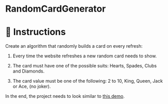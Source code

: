 # RandomCardGenerator

# 📝 Instructions

Create an algorithm that randomly builds a card on every refresh:

1. Every time the website refreshes a new random card needs to show.

2. The card must have one of the possible suits: Hearts, Spades, Clubs and Diamonds.

3. The card value must be one of the following: 2 to 10, King, Queen, Jack or Ace, (no joker).

In the end, the project needs to look similar to [this demo](https://github.com/breatheco-de/exercise-random-card/blob/master/preview.gif?raw=true).
